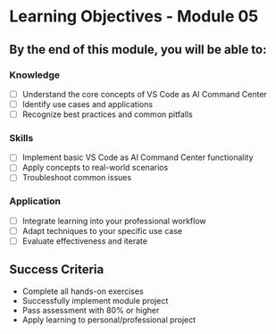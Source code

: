 # Learning Objectives - Module 05

## By the end of this module, you will be able to:

### Knowledge
- [ ] Understand the core concepts of VS Code as AI Command Center
- [ ] Identify use cases and applications
- [ ] Recognize best practices and common pitfalls

### Skills
- [ ] Implement basic VS Code as AI Command Center functionality
- [ ] Apply concepts to real-world scenarios
- [ ] Troubleshoot common issues

### Application
- [ ] Integrate learning into your professional workflow
- [ ] Adapt techniques to your specific use case
- [ ] Evaluate effectiveness and iterate

## Success Criteria
- Complete all hands-on exercises
- Successfully implement module project
- Pass assessment with 80% or higher
- Apply learning to personal/professional project
